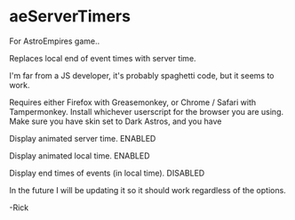 # aeServerTimers

For AstroEmpires game..

Replaces local end of event times with server time.

I'm far from a JS developer, it's probably spaghetti code, but it seems to work. 

Requires either Firefox with Greasemonkey, or Chrome / Safari  with Tampermonkey.
Install whichever userscript for the browser you are using.
Make sure you have skin set to Dark Astros, and you have 

 Display animated server time. ENABLED
 
 Display animated local time. ENABLED
 
 Display end times of events (in local time). DISABLED

In the future I will be updating it so it should work regardless of the options.

-Rick

